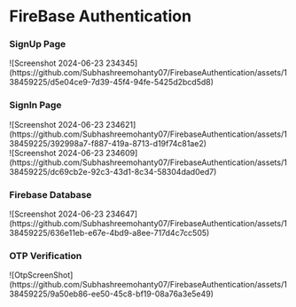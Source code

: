 <h1>FireBase Authentication</h1>
<h3>SignUp Page</h3>
![Screenshot 2024-06-23 234345](https://github.com/Subhashreemohanty07/FirebaseAuthentication/assets/138459225/d5e04ce9-7d39-45f4-94fe-5425d2bcd5d8)

<h3>SignIn Page</h3>
![Screenshot 2024-06-23 234621](https://github.com/Subhashreemohanty07/FirebaseAuthentication/assets/138459225/392998a7-f887-419a-8713-d19f74c81ae2)<br>
![Screenshot 2024-06-23 234609](https://github.com/Subhashreemohanty07/FirebaseAuthentication/assets/138459225/dc69cb2e-92c3-43d1-8c34-58304dad0ed7)
<h3>Firebase Database</h3>
![Screenshot 2024-06-23 234647](https://github.com/Subhashreemohanty07/FirebaseAuthentication/assets/138459225/636e11eb-e67e-4bd9-a8ee-717d4c7cc505)
<h3>OTP Verification</h3>
![OtpScreenShot](https://github.com/Subhashreemohanty07/FirebaseAuthentication/assets/138459225/9a50eb86-ee50-45c8-bf19-08a76a3e5e49)


